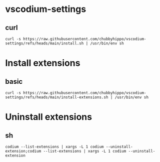# vscodium-settings
## curl
```shell
curl -s https://raw.githubusercontent.com/chubbyhippo/vscodium-settings/refs/heads/main/install.sh | /usr/bin/env sh
```
# Install extensions
## basic
```curl
curl -s https://raw.githubusercontent.com/chubbyhippo/vscodium-settings/refs/heads/main/install-extensions.sh | /usr/bin/env sh
```
# Uninstall extensions
## sh
```shell
codium --list-extensions | xargs -L 1 codium --uninstall-extension;codium --list-extensions | xargs -L 1 codium --uninstall-extension
```
